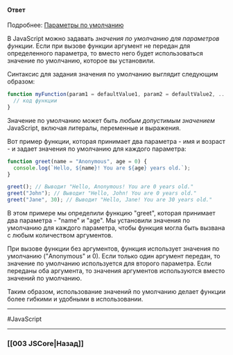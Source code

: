 #### Ответ

Подробнее: [Параметры по умолчанию](https://developer.mozilla.org/ru/docs/Web/JavaScript/Reference/Functions/Default_parameters)

В JavaScript можно задавать *значения по умолчанию для параметров функции*. Если при вызове функции аргумент не передан для определенного параметра, то вместо него будет использоваться значение по умолчанию, которое вы установили.

Синтаксис для задания значения по умолчанию выглядит следующим образом:

```javascript
function myFunction(param1 = defaultValue1, param2 = defaultValue2, ...) {
  // код функции
}
```

Значение по умолчанию может быть *любым допустимым значением* JavaScript, включая литералы, переменные и выражения.

Вот пример функции, которая принимает два параметра - имя и возраст - и задает значения по умолчанию для каждого параметра:

```javascript
function greet(name = "Anonymous", age = 0) {
  console.log(`Hello, ${name}! You are ${age} years old.`);
}

greet(); // Выводит "Hello, Anonymous! You are 0 years old."
greet("John"); // Выводит "Hello, John! You are 0 years old."
greet("Jane", 30); // Выводит "Hello, Jane! You are 30 years old."
```

В этом примере мы определили функцию "greet", которая принимает два параметра - "name" и "age". Мы установили значения по умолчанию для каждого параметра, чтобы функция могла быть вызвана с любым количеством аргументов.

При вызове функции без аргументов, функция использует значения по умолчанию ("Anonymous" и 0). Если только один аргумент передан, то значение по умолчанию используется для второго параметра. Если переданы оба аргумента, то значения аргументов используются вместо значений по умолчанию.

Таким образом, использование значений по умолчанию делает функции более гибкими и удобными в использовании.

___
#JavaScript 

___

### [[003 JSCore|Назад]]